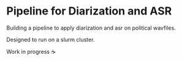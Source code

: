 # Pipeline for Diarization and ASR

Building a pipeline to apply diarization and asr on political wavfiles.

Designed to run on a slurm cluster.

Work in progress ☕